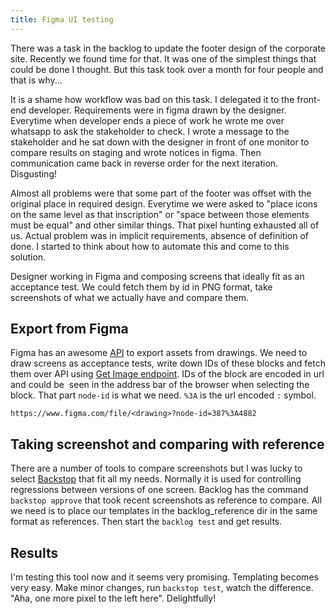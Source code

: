 ```yaml
---
title: Figma UI testing
---
```


There was a task in the backlog to update the footer design of the corporate site. Recently we found time for that. It was one of the simplest things that could be done I thought. But this task took over a month for four people and that is why...

It is a shame how workflow was bad on this task. I delegated it to the front-end developer. Requirements were in figma drawn by the designer. Everytime when developer ends a piece of work he wrote me over whatsapp to ask the stakeholder to check. I wrote a message to the stakeholder and he sat down with the designer in front of one monitor to compare results on staging and wrote notices in figma. Then communication came back in reverse order for the next iteration. Disgusting!

Almost all problems were that some part of the footer was offset with the original place in required design. Everytime we were asked to "place icons on the same level as that inscription" or "space between those elements must be equal" and other similar things. That pixel hunting exhausted all of us. Actual problem was in implicit requirements, absence of definition of done. I started to think about how to automate this and come to this solution.

Designer working in Figma and composing screens that ideally fit as an acceptance test. We could fetch them by id in PNG format, take screenshots of what we actually have and compare them.

## Export from Figma

Figma has an awesome [API](https://www.figma.com/developers/api) to export assets from drawings. We need to draw screens as acceptance tests, write down IDs of these blocks and fetch them over API using [Get Image endpoint](https://www.figma.com/developers/api#get-images-endpoint). IDs of the block are encoded in url and could be  seen in the address bar of the browser when selecting the block. That part `node-id` is what we need. `%3A` is the url encoded `:` symbol.


```
https://www.figma.com/file/<drawing>?node-id=387%3A4882
```

## Taking screenshot and comparing with reference

There are a number of tools to compare screenshots but I was lucky to select [Backstop](https://github.com/garris/BackstopJS) that fit all my needs. Normally it is used for controlling regressions between versions of one screen. Backlog has the command `backstop approve` that took recent screenshots as reference to compare. All we need is to place our templates in the backlog_reference dir in the same format as references. Then start the `backlog test` and get results.

## Results

I'm testing this tool now and it seems very promising. Templating becomes very easy. Make minor changes, run `backstop test`, watch the difference. "Aha, one more pixel to the left here". Delightfully!

